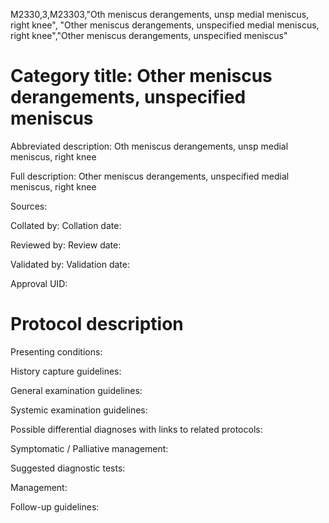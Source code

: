 M2330,3,M23303,"Oth meniscus derangements, unsp medial meniscus, right knee", "Other meniscus derangements, unspecified medial meniscus, right knee","Other meniscus derangements, unspecified meniscus"
# Category title: Other meniscus derangements, unspecified meniscus

Abbreviated description: Oth meniscus derangements, unsp medial meniscus, right knee

Full description: Other meniscus derangements, unspecified medial meniscus, right knee

Sources:

Collated by:
Collation date:

Reviewed by:
Review date:

Validated by:
Validation date:

Approval UID:

# Protocol description

Presenting conditions:

History capture guidelines:

General examination guidelines:

Systemic examination guidelines:

Possible differential diagnoses with links to related protocols:

Symptomatic / Palliative management:

Suggested diagnostic tests:

Management:

Follow-up guidelines:
